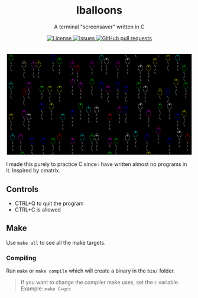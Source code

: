 <p align="center">
	<h1 align="center">lballoons</h2>
	<p align="center">A terminal "screensaver" written in C</p>
</p>
<p align="center">
	<a href="./LICENSE">
		<img alt="License" src="https://img.shields.io/badge/license-GPL-blue?color=7aca00"/>
	</a>
	<a href="https://github.com/LordOfTrident/lballoons/issues">
		<img alt="Issues" src="https://img.shields.io/github/issues/LordOfTrident/lballoons?color=0088ff"/>
	</a>
	<a href="https://github.com/LordOfTrident/lballoons/pulls">
		<img alt="GitHub pull requests" src="https://img.shields.io/github/issues-pr/LordOfTrident/lballoons?color=0088ff"/>
	</a>
	<br><br><br>
	<img width="500px" src="assets/img.png"/>
</p>

I made this purely to practice C since i have written almost no programs in it.
Inspired by cmatrix.

## Controls
- CTRL+Q to quit the program
- CTRL+C is allowed

## Make
Use `make all` to see all the make targets.

### Compiling
Run `make` or `make compile` which will create a binary in the `bin/` folder.

> If you want to change the compiler make uses, set the `C` variable. Example: `make C=gcc`
